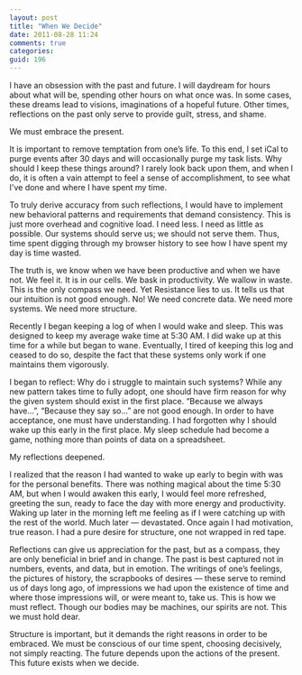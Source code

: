 ```yaml
---
layout: post
title: "When We Decide"
date: 2011-08-28 11:24
comments: true
categories: 
guid: 196
---
```

I have an obsession with the past and future. I will daydream for hours about what will be, spending other hours on what once was. In some cases, these dreams lead to visions, imaginations of a hopeful future. Other times, reflections on the past only serve to provide guilt, stress, and shame.

We must embrace the present. 

It is important to remove temptation from one’s life. To this end, I set iCal to purge events after 30 days and will occasionally purge my task lists. Why should I keep these things around? I rarely look back upon them, and when I do, it is often a vain attempt to feel a sense of accomplishment, to see what I've done and where I have spent my time.

To truly derive accuracy from such reflections, I would have to implement new behavioral patterns and requirements that demand consistency. This is just more overhead and cognitive load. I need less. I need as little as possible. Our systems should serve us; we should not serve them. Thus, time spent digging through my browser history to see how I have spent my day is time wasted.

The truth is, we know when we have been productive and when we have not. We feel it. It is in our cells. We bask in productivity. We wallow in waste. This is the only compass we need. Yet Resistance lies to us. It tells us that our intuition is not good enough. No! We need concrete data. We need more systems. We need more structure. 

Recently I began keeping a log of when I would wake and sleep. This was designed to keep my average wake time at 5:30 AM. I did wake up at this time for a while but began to wane. Eventually, I tired of keeping this log and ceased to do so, despite the fact that these systems only work if one maintains them vigorously.

I began to reflect: Why do i struggle to maintain such systems? While any new pattern takes time to fully adopt, one should have firm reason for why the given system should exist in the first place. “Because we always have...”, “Because they say so...” are not good enough. In order to have acceptance, one must have understanding. I had forgotten why I should wake up this early in the first place. My sleep schedule had become a game, nothing more than points of data on a spreadsheet.

My reflections deepened.

I realized that the reason I had wanted to wake up early to begin with was for the personal benefits. There was nothing magical about the time 5:30 AM, but when I would awaken this early, I would feel more refreshed, greeting the sun, ready to face the day with more energy and productivity. Waking up later in the morning left me feeling as if I were catching up with the rest of the world. Much later — devastated. Once again I had motivation, true reason. I had a pure desire for structure, one not wrapped in red tape.

Reflections can give us appreciation for the past, but as a compass, they are only beneficial in brief and in change. The past is best captured not in numbers, events, and data, but in emotion. The writings of one’s feelings, the pictures of history, the scrapbooks of desires — these serve to remind us of days long ago, of impressions we had upon the existence of time and where those impressions will, or were meant to, take us. This is how we must reflect. Though our bodies may be machines, our spirits are not. This we must hold dear.

Structure is important, but it demands the right reasons in order to be embraced. We must be conscious of our time spent, choosing decisively, not simply reacting. The future depends upon the actions of the present. This future exists when we decide.